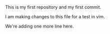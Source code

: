 This is my first repository and my first commit.

I am making changes to this file for a test in vim.

We're adding one more line here.
